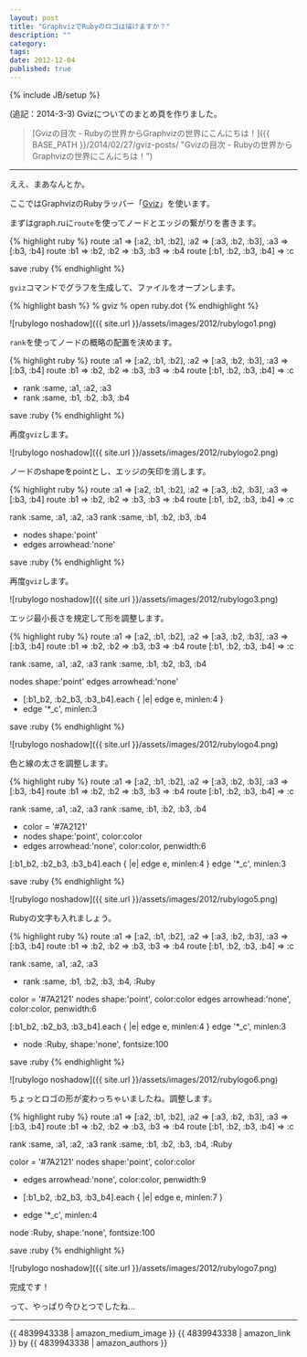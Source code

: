 ```yaml
---
layout: post
title: "GraphvizでRubyのロゴは描けますか？"
description: ""
category: 
tags: 
date: 2012-12-04
published: true
---
```

{% include JB/setup %}

(追記：2014-3-3) Gvizについてのまとめ頁を作りました。

> [Gvizの目次 - Rubyの世界からGraphvizの世界にこんにちは！]({{ BASE_PATH }}/2014/02/27/gviz-posts/ "Gvizの目次 - Rubyの世界からGraphvizの世界にこんにちは！")

---

ええ、まあなんとか。

ここではGraphvizのRubyラッパー「[Gviz](https://rubygems.org/gems/gviz 'gviz \| RubyGems.org \| your community gem host')」を使います。

まずはgraph.ruに`route`を使ってノードとエッジの繋がりを書きます。

{% highlight ruby %}
route :a1 => [:a2, :b1, :b2], :a2 => [:a3, :b2, :b3], :a3 => [:b3, :b4]
route :b1 => :b2, :b2 => :b3, :b3 => :b4
route [:b1, :b2, :b3, :b4] => :c

save :ruby
{% endhighlight %}

`gviz`コマンドでグラフを生成して、ファイルをオープンします。

{% highlight bash %}
% gviz
% open ruby.dot
{% endhighlight %}

![rubylogo noshadow]({{ site.url }}/assets/images/2012/rubylogo1.png)


`rank`を使ってノードの概略の配置を決めます。

{% highlight ruby %}
route :a1 => [:a2, :b1, :b2], :a2 => [:a3, :b2, :b3], :a3 => [:b3, :b4]
route :b1 => :b2, :b2 => :b3, :b3 => :b4
route [:b1, :b2, :b3, :b4] => :c

+ rank :same, :a1, :a2, :a3
+ rank :same, :b1, :b2, :b3, :b4

save :ruby
{% endhighlight %}

再度`gviz`します。

![rubylogo noshadow]({{ site.url }}/assets/images/2012/rubylogo2.png)

ノードのshapeをpointとし、エッジの矢印を消します。

{% highlight ruby %}
route :a1 => [:a2, :b1, :b2], :a2 => [:a3, :b2, :b3], :a3 => [:b3, :b4]
route :b1 => :b2, :b2 => :b3, :b3 => :b4
route [:b1, :b2, :b3, :b4] => :c

rank :same, :a1, :a2, :a3
rank :same, :b1, :b2, :b3, :b4

+ nodes shape:'point'
+ edges arrowhead:'none'

save :ruby
{% endhighlight %}

再度`gviz`します。

![rubylogo noshadow]({{ site.url }}/assets/images/2012/rubylogo3.png)


エッジ最小長さを規定して形を調整します。

{% highlight ruby %}
route :a1 => [:a2, :b1, :b2], :a2 => [:a3, :b2, :b3], :a3 => [:b3, :b4]
route :b1 => :b2, :b2 => :b3, :b3 => :b4
route [:b1, :b2, :b3, :b4] => :c

rank :same, :a1, :a2, :a3
rank :same, :b1, :b2, :b3, :b4

nodes shape:'point'
edges arrowhead:'none'

+ [:b1_b2, :b2_b3, :b3_b4].each { |e| edge e, minlen:4 }
+ edge '*_c', minlen:3

save :ruby
{% endhighlight %}


![rubylogo noshadow]({{ site.url }}/assets/images/2012/rubylogo4.png)


色と線の太さを調整します。

{% highlight ruby %}
route :a1 => [:a2, :b1, :b2], :a2 => [:a3, :b2, :b3], :a3 => [:b3, :b4]
route :b1 => :b2, :b2 => :b3, :b3 => :b4
route [:b1, :b2, :b3, :b4] => :c

rank :same, :a1, :a2, :a3
rank :same, :b1, :b2, :b3, :b4

+ color = '#7A2121'
+ nodes shape:'point', color:color
+ edges arrowhead:'none', color:color, penwidth:6

[:b1_b2, :b2_b3, :b3_b4].each { |e| edge e, minlen:4 }
edge '*_c', minlen:3

save :ruby
{% endhighlight %}

![rubylogo noshadow]({{ site.url }}/assets/images/2012/rubylogo5.png)


Rubyの文字も入れましょう。

{% highlight ruby %}
route :a1 => [:a2, :b1, :b2], :a2 => [:a3, :b2, :b3], :a3 => [:b3, :b4]
route :b1 => :b2, :b2 => :b3, :b3 => :b4
route [:b1, :b2, :b3, :b4] => :c

rank :same, :a1, :a2, :a3
+ rank :same, :b1, :b2, :b3, :b4, :Ruby

color = '#7A2121'
nodes shape:'point', color:color
edges arrowhead:'none', color:color, penwidth:6

[:b1_b2, :b2_b3, :b3_b4].each { |e| edge e, minlen:4 }
edge '*_c', minlen:3

+ node :Ruby, shape:'none', fontsize:100

save :ruby
{% endhighlight %}


![rubylogo noshadow]({{ site.url }}/assets/images/2012/rubylogo6.png)

ちょっとロゴの形が変わっちゃいましたね。調整します。

{% highlight ruby %}
route :a1 => [:a2, :b1, :b2], :a2 => [:a3, :b2, :b3], :a3 => [:b3, :b4]
route :b1 => :b2, :b2 => :b3, :b3 => :b4
route [:b1, :b2, :b3, :b4] => :c

rank :same, :a1, :a2, :a3
rank :same, :b1, :b2, :b3, :b4, :Ruby

color = '#7A2121'
nodes shape:'point', color:color
+ edges arrowhead:'none', color:color, penwidth:9

+ [:b1_b2, :b2_b3, :b3_b4].each { |e| edge e, minlen:7 }
+ edge '*_c', minlen:4

node :Ruby, shape:'none', fontsize:100

save :ruby
{% endhighlight %}

![rubylogo noshadow]({{ site.url }}/assets/images/2012/rubylogo7.png)

完成です！

って、やっぱり今ひとつでしたね...

---

{{ 4839943338 | amazon_medium_image }}
{{ 4839943338 | amazon_link }} by {{ 4839943338 | amazon_authors }}



